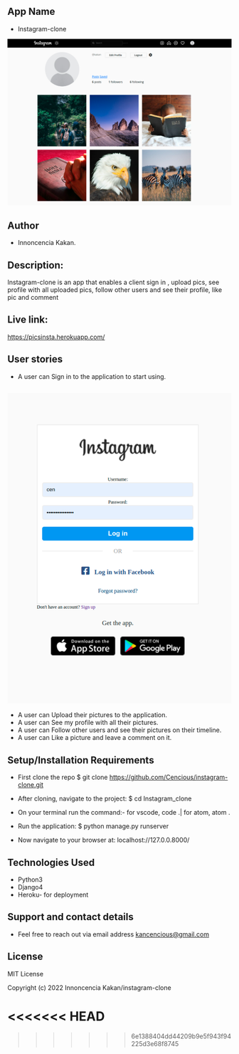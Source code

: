 ## App Name
* Instagram-clone

![Alt text](./static/screenshot/home.png "Optional Title")

## Author
* Innoncencia Kakan.

## Description:
Instagram-clone is an app that enables a client sign in , upload pics, see profile with all uploaded pics, follow other users and see their profile, like pic and comment

## Live link:

https://picsinsta.herokuapp.com/

## User stories

* A user can Sign in to the application to start using.

##
![Alt text](./static/screenshot/signin.png "Optional Title")


* A user can Upload their pictures to the application. 
* A user can See my profile with all their pictures.
* A user can Follow other users and see their pictures on their timeline.
* A user can Like a picture and leave a comment on it.



## Setup/Installation Requirements
* First clone the repo $ git clone https://github.com/Cencious/instagram-clone.git

* After cloning, navigate to the project: $ cd Instagram_clone

* On your terminal run the command:- for vscode, code .| for atom, atom .

* Run the application: $ python manage.py runserver

* Now navigate to your browser at: localhost://127.0.0.8000/

## Technologies Used
* Python3 <br>
* Django4 <br>
* Heroku- for deployment

## Support and contact details
* Feel free to reach out via email address kancencious@gmail.com

## License
MIT License

Copyright (c) 2022 Innoncencia Kakan/instagram-clone











<<<<<<< HEAD
=======











>>>>>>> 6e1388404dd44209b9e5f943f94225d3e68f8745
